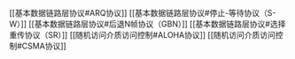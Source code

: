 [[基本数据链路层协议#ARQ协议]]
[[基本数据链路层协议#停止-等待协议（S-W）]]
[[基本数据链路层协议#后退N帧协议（GBN）]]
[[基本数据链路层协议#选择重传协议（SR）]]
[[随机访问介质访问控制#ALOHA协议]]
[[随机访问介质访问控制#CSMA协议]]
